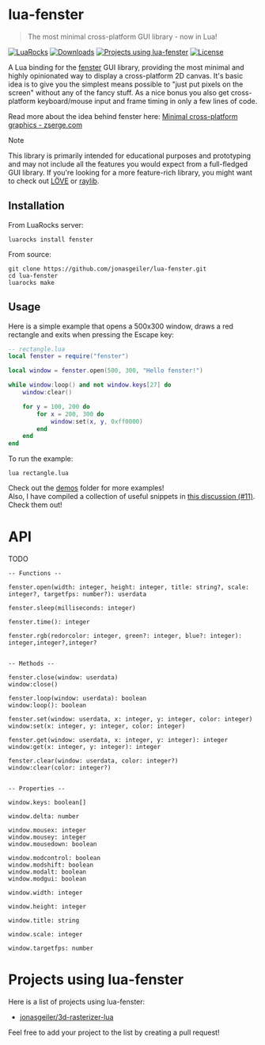 # lua-fenster

> The most minimal cross-platform GUI library - now in Lua!

[![LuaRocks](https://img.shields.io/luarocks/v/jonasgeiler/fenster?style=for-the-badge&color=%232c3e67)](https://luarocks.org/modules/jonasgeiler/fenster)
[![Downloads](https://img.shields.io/badge/dynamic/xml?url=https%3A%2F%2Fluarocks.org%2Fmodules%2Fjonasgeiler%2Ffenster&query=%2F%2Fdiv%5B%40class%3D%22metadata_columns_inner%22%5D%2Fdiv%5B%40class%3D%22column%22%5D%5Blast()%5D%2Ftext()&style=for-the-badge&label=Downloads&color=%23099dff)](https://luarocks.org/modules/jonasgeiler/fenster)
[![Projects using lua-fenster](https://img.shields.io/badge/Projects_using_lua--fenster-1%2B-2c3e67?style=for-the-badge)](#projects-using-lua-fenster)
[![License](https://img.shields.io/github/license/jonasgeiler/lua-fenster?style=for-the-badge&color=%23099dff)](./LICENSE.md)

A Lua binding for the [fenster](https://github.com/zserge/fenster) GUI library,
providing the most minimal and highly opinionated way to display a
cross-platform 2D canvas. It's basic idea is to give you the simplest means
possible to "just put pixels on the screen" without any of the fancy stuff. As a
nice bonus you also get cross-platform keyboard/mouse input and frame timing in
only a few lines of code.

Read more about the idea behind fenster here:
[Minimal cross-platform graphics - zserge.com](https://zserge.com/posts/fenster/)

> [!NOTE]
> This library is primarily intended for educational purposes and prototyping
> and may not include all the features you would expect from a full-fledged GUI
> library. If you're looking for a more feature-rich library, you might want to
> check out [LÖVE](https://love2d.org/) or [raylib](https://www.raylib.com/).

## Installation

From LuaRocks server:

```shell
luarocks install fenster
```

From source:

```shell
git clone https://github.com/jonasgeiler/lua-fenster.git
cd lua-fenster
luarocks make
```

## Usage

Here is a simple example that opens a 500x300 window, draws a red rectangle and
exits when pressing the Escape key:

```lua
-- rectangle.lua
local fenster = require("fenster")

local window = fenster.open(500, 300, "Hello fenster!")

while window:loop() and not window.keys[27] do
	window:clear()

	for y = 100, 200 do
		for x = 200, 300 do
			window:set(x, y, 0xff0000)
		end
	end
end
```

To run the example:

```shell
lua rectangle.lua
```

Check out the [demos](./demos) folder for more examples!  
Also, I have compiled a collection of useful snippets in
[this discussion (#11)](https://github.com/jonasgeiler/lua-fenster/discussions/11).
Check them out!

# API

TODO

```
-- Functions --

fenster.open(width: integer, height: integer, title: string?, scale: integer?, targetfps: number?): userdata

fenster.sleep(milliseconds: integer)

fenster.time(): integer

fenster.rgb(redorcolor: integer, green?: integer, blue?: integer): integer,integer?,integer?


-- Methods --

fenster.close(window: userdata)
window:close()

fenster.loop(window: userdata): boolean
window:loop(): boolean

fenster.set(window: userdata, x: integer, y: integer, color: integer)
window:set(x: integer, y: integer, color: integer)

fenster.get(window: userdata, x: integer, y: integer): integer
window:get(x: integer, y: integer): integer

fenster.clear(window: userdata, color: integer?)
window:clear(color: integer?)


-- Properties --

window.keys: boolean[]

window.delta: number

window.mousex: integer
window.mousey: integer
window.mousedown: boolean

window.modcontrol: boolean
window.modshift: boolean
window.modalt: boolean
window.modgui: boolean

window.width: integer

window.height: integer

window.title: string

window.scale: integer

window.targetfps: number
```

# Projects using lua-fenster

<!--
If you add your project here, make sure to increase the number in the badge at
the top! It's a little finicky to find the right character in the URL, but
you'll get there eventually.
-->

Here is a list of projects using lua-fenster:

- [jonasgeiler/3d-rasterizer-lua](https://github.com/jonasgeiler/3d-rasterizer-lua)

Feel free to add your project to the list by creating a pull request!